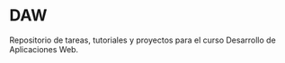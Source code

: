 DAW
===

Repositorio de tareas, tutoriales y proyectos para el curso Desarrollo de Aplicaciones Web.